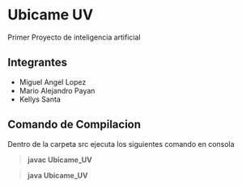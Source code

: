Ubicame UV
==========

Primer Proyecto de inteligencia artificial

Integrantes
-----------
* Miguel Angel Lopez
* Mario Alejandro Payan
* Kellys Santa

Comando de Compilacion
----------------------
Dentro de la carpeta src ejecuta los siguientes comando en consola
 > **javac Ubicame_UV**
 
 > **java Ubicame_UV**
